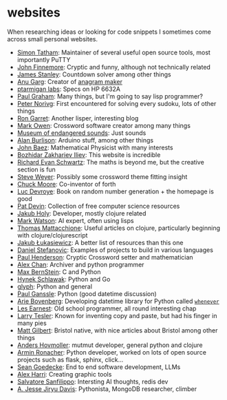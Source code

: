 # websites
When researching ideas or looking for code snippets I sometimes come across small personal websites. 

* [Simon Tatham](https://www.chiark.greenend.org.uk/~sgtatham/): Maintainer of several useful open source tools, most importantly PuTTY
* [John Finnemore](http://johnfinnemore.blogspot.com/): Cryptic and funny, although not technically related
* [James Stanley](https://incoherency.co.uk/blog/): Countdown solver among other things
* [Anu Garg](https://wordsmith.org/anu/index.html): Creator of [anagram maker](https://wordsmith.org/anagram/)
* [ptarmigan labs](https://ptarmiganlabs.com/): Specs on HP 6632A
* [Paul Graham](http://www.paulgraham.com/index.html): Many things, but I'm going to say lisp programmer?
* [Peter Norivg](http://www.norvig.com/): First encountered for solving every sudoku, lots of other things
* [Ron Garret](http://rongarret.info/): Another lisper, interesting blog
* [Mark Owen](https://www.quinapalus.com/): Crossword software creator among many things
* [Museum of endangered sounds](http://savethesounds.info/): Just sounds
* [Alan Burlison](http://bleaklow.com/): Arduino stuff, among other things
* [John Baez](http://math.ucr.edu/home/baez/README.html): Mathematical Physicist with many interests
* [Bozhidar Zakhariev Iliev](http://theo.inrne.bas.bg/%7Ebozho/index.php): This website is incredible
* [Richard Evan Schwartz](https://www.math.brown.edu/%7Eres/): The maths is beyond me, but the creative section is fun
* [Steve Weyer](https://communicrossings.com/): Possibly some crossword theme fitting insight
* [Chuck Moore](https://colorforth.github.io/): Co-inventor of forth
* [Luc Devroye](http://luc.devroye.org/rnbookindex.html): Book on random number generation + the homepage is good
* [Pat Devin](http://opendatastructures.org/): Collection of free computer science resources
* [Jakub Holy](https://blog.jakubholy.net/): Developer, mostly clojure related
* [Mark Watson](https://markwatson.com/): AI expert, often using lisps
* [Thomas Mattacchione](https://betweentwoparens.com): Useful articles on clojure, particularly beginning with clojure/clojurescript
* [Jakub Łukasiewicz](https://resources.joren.ga/): A better list of resources than this one
* [Daniel Stefanovic](https://github.com/danistefanovic/build-your-own-x): Examples of projects to build in various languages
* [Paul Henderson](https://phionline.net.nz/): Cryptic Crossword setter and mathematician
* [Alex Chan](https://alexwlchan.net/): Archiver and python programmer
* [Max BernStein](https://bernsteinbear.com/): C and Python
* [Hynek Schlawak](https://hynek.me/): Python and Go
* [glyph](https://blog.glyph.im/): Python and general
* [Paul Ganssle](https://blog.ganssle.io/): Python (good datetime discussion)
* [Arie Bovenberg](https://dev.arie.bovenberg.net/): Developing datetime library for Python called [`whenever`](https://github.com/ariebovenberg/whenever)
* [Les Earnest](https://web.stanford.edu/~learnest/): Old school programmer, all round interesting chap
* [Larry Tesler](https://www.nomodes.com/): Known for inventing copy and paste, but had his finger in many pies
* [Matt Gilbert](https://richlyevocative.net): Bristol native, with nice articles about Bristol among other things
* [Anders Hovmoller](https://kodare.net/): mutmut developer, general python and clojure
* [Armin Ronacher](https://lucumr.pocoo.org/): Python developer, worked on lots of open source projects such as flask, sphinx, click...
* [Sean Goedecke](https://www.seangoedecke.com/): End to end software development, LLMs
* [Alex Harri](https://alexharri.com/): Creating graphic tools
* [Salvatore Sanfilippo](https://antirez.com/latest/0): Intersting AI thoughts, redis dev
* [A. Jesse Jiryu Davis](https://emptysqua.re/blog/): Pythonista, MongoDB researcher, climber
